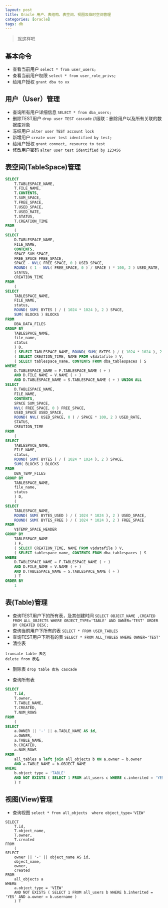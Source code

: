 ```yaml
---
layout: post
title: Oracle 用户、表结构、表空间、视图及临时空间管理
categories: [oracle]
tags: db
---
```


> 就这样吧

## 基本命令

- 查看当前用户
`select * from user_users;`
- 查看当前用户权限
`select * from user_role_privs;`
- 给用户授权
`grant dba to xx`

## 用户（User）管理

- 查询所有用户详细信息
`SELECT * from dba_users;`
- 删除TEST用户
`drop user TEST cascade` //级联：删除用户以及所有关联的数据库对象
- 冻结用户
`alter user TEST account lock`
- 新增用户
`create user test identified by test;`
- 给用户授权
`grant connect, resource to test` 
- 修改用户密码
`alter user test identified by 123456`


## 表空间(TableSpace)管理
```sql
SELECT
	T.TABLESPACE_NAME,
	T.FILE_NAME,
	T.CONTENTS,
	T.SUM_SPACE,
	T.FREE_SPACE,
	T.USED_SPACE,
	T.USED_RATE,
	T.STATUS,
	T.CREATION_TIME 
FROM
	(
SELECT
	D.TABLESPACE_NAME,
	FILE_NAME,
	CONTENTS,
	SPACE SUM_SPACE,
	FREE_SPACE FREE_SPACE,
	SPACE - NVL( FREE_SPACE, 0 ) USED_SPACE,
	ROUND( ( 1 - NVL( FREE_SPACE, 0 ) / SPACE ) * 100, 2 ) USED_RATE,
	STATUS,
	CREATION_TIME 
FROM
	(
SELECT
	TABLESPACE_NAME,
	FILE_NAME,
	status,
	ROUND( SUM( BYTES ) / ( 1024 * 1024 ), 2 ) SPACE,
	SUM( BLOCKS ) BLOCKS 
FROM
	DBA_DATA_FILES 
GROUP BY
	TABLESPACE_NAME,
	file_name,
	status 
	) D,
	( SELECT TABLESPACE_NAME, ROUND( SUM( BYTES ) / ( 1024 * 1024 ), 2 ) FREE_SPACE FROM DBA_FREE_SPACE GROUP BY TABLESPACE_NAME ) F,
	( SELECT CREATION_TIME, NAME FROM v$datafile ) V,
	( SELECT tablespace_name, CONTENTS FROM dba_tablespaces ) S 
WHERE
	D.TABLESPACE_NAME = F.TABLESPACE_NAME ( + ) 
	AND D.FILE_NAME = V.NAME ( + ) 
	AND D.TABLESPACE_NAME = S.TABLESPACE_NAME ( + ) UNION ALL
SELECT
	D.TABLESPACE_NAME,
	FILE_NAME,
	CONTENTS,
	SPACE SUM_SPACE,
	NVL( FREE_SPACE, 0 ) FREE_SPACE,
	USED_SPACE USED_SPACE,
	ROUND( NVL( USED_SPACE, 0 ) / SPACE * 100, 2 ) USED_RATE,
	STATUS,
	CREATION_TIME 
FROM
	(
SELECT
	TABLESPACE_NAME,
	FILE_NAME,
	status,
	ROUND( SUM( BYTES ) / ( 1024 * 1024 ), 2 ) SPACE,
	SUM( BLOCKS ) BLOCKS 
FROM
	DBA_TEMP_FILES 
GROUP BY
	TABLESPACE_NAME,
	file_name,
	status 
	) D,
	(
SELECT
	TABLESPACE_NAME,
	ROUND( SUM( BYTES_USED ) / ( 1024 * 1024 ), 2 ) USED_SPACE,
	ROUND( SUM( BYTES_FREE ) / ( 1024 * 1024 ), 2 ) FREE_SPACE 
FROM
	V$TEMP_SPACE_HEADER 
GROUP BY
	TABLESPACE_NAME 
	) F,
	( SELECT CREATION_TIME, NAME FROM v$datafile ) V,
	( SELECT tablespace_name, CONTENTS FROM dba_tablespaces ) S 
WHERE
	D.TABLESPACE_NAME = F.TABLESPACE_NAME ( + ) 
	AND D.FILE_NAME = V.NAME ( + ) 
	AND D.TABLESPACE_NAME = S.TABLESPACE_NAME ( + ) 
	) T 
ORDER BY
	1
```

## 表(Table)管理

- 查询TEST用户下的所有表，及其创建时间
` SELECT OBJECT_NAME ,CREATED FROM ALL_OBJECTS WHERE OBJECT_TYPE='TABLE' AND OWNER='TEST' ORDER BY CREATED DESC; `
- 查询当前用户下所有的表
`SELECT * FROM USER_TABLES `
- 查询TEST用户下所有的表
`SELECT * FROM ALL_TABLES WHERE OWNER='TEST' `
- 清空表
```
truncate table 表名
delete from 表名
```
- 删除表
`drop table 表名 cascade`

- 查询所有表
```sql
SELECT
	T.id,
	T.owner,
	T.TABLE_NAME,
	T.CREATED,
	T.NUM_ROWS 
FROM
	(
SELECT
	a.OWNER || '-' || a.TABLE_NAME AS id,
	a.OWNER,
	a.TABLE_NAME,
	b.CREATED,
	a.NUM_ROWS 
FROM
	all_tables a left join all_objects b ON a.owner = b.owner 
	AND a.TABLE_NAME = b.OBJECT_NAME 
WHERE
	b.object_type = 'TABLE' 
	AND NOT EXISTS ( SELECT 1 FROM all_users c WHERE c.inherited = 'YES' AND a.owner = c.username ) 
	) T
```

## 视图(View)管理

- 查询视图
`select * from all_objects  where object_type='VIEW'`

```
SELECT
	T.id,
	T.object_name,
	T.owner,
	T.created 
FROM
	(
SELECT
	owner || '-' || object_name AS id,
	object_name,
	owner,
	created 
FROM
	all_objects a 
WHERE
	a.object_type = 'VIEW' 
	AND NOT EXISTS ( SELECT 1 FROM all_users b WHERE b.inherited = 'YES' AND a.owner = b.username ) 
	) T
```
